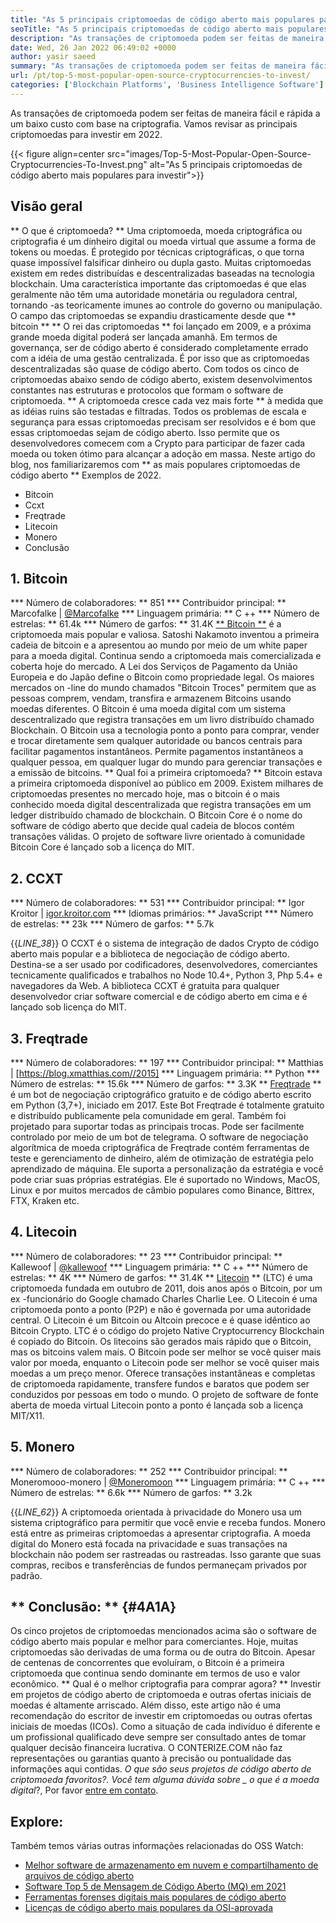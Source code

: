 ```yaml
---
title: "As 5 principais criptomoedas de código aberto mais populares para investir 2022" 
seoTitle: "As 5 principais criptomoedas de código aberto mais populares para investir 2022" 
description: "As transações de criptomoeda podem ser feitas de maneira fácil e rápida a um baixo custo com base em criptografia. Vamos revisar as principais criptomoedas para investir em 2022." 
date: Wed, 26 Jan 2022 06:49:02 +0000
author: yasir saeed
summary: "As transações de criptomoeda podem ser feitas de maneira fácil e rápida a um baixo custo com base em criptografia. Vamos revisar as principais criptomoedas para investir em 2022." 
url: /pt/top-5-most-popular-open-source-cryptocurrencies-to-invest/
categories: ['Blockchain Platforms', 'Business Intelligence Software']
---
```


As transações de criptomoeda podem ser feitas de maneira fácil e rápida a um baixo custo com base na criptografia. Vamos revisar as principais criptomoedas para investir em 2022.

{{< figure align=center src="images/Top-5-Most-Popular-Open-Source-Cryptocurrencies-To-Invest.png" alt="As 5 principais criptomoedas de código aberto mais populares para investir">}}


## **Visão geral**
** O que é criptomoeda? ** Uma criptomoeda, moeda criptográfica ou criptografia é um dinheiro digital ou moeda virtual que assume a forma de tokens ou moedas. É protegido por técnicas criptográficas, o que torna quase impossível falsificar dinheiro ou dupla gasto. Muitas criptomoedas existem em redes distribuídas e descentralizadas baseadas na tecnologia blockchain. Uma característica importante das criptomoedas é que elas geralmente não têm uma autoridade monetária ou reguladora central, tornando -as teoricamente imunes ao controle do governo ou manipulação.
O campo das criptomoedas se expandiu drasticamente desde que ** bitcoin ** ** O rei das criptomoedas ** foi lançado em 2009, e a próxima grande moeda digital poderá ser lançada amanhã. Em termos de governança, ser de código aberto é considerado completamente errado com a idéia de uma gestão centralizada. É por isso que as criptomoedas descentralizadas são quase de código aberto.
Com todos os cinco de criptomoedas abaixo sendo de código aberto, existem desenvolvimentos constantes nas estruturas e protocolos que formam o software de criptomoeda. ** A criptomoeda cresce cada vez mais forte ** à medida que as idéias ruins são testadas e filtradas. Todos os problemas de escala e segurança para essas criptomoedas precisam ser resolvidos e é bom que essas criptomoedas sejam de código aberto. Isso permite que os desenvolvedores comecem com a Crypto para participar de fazer cada moeda ou token ótimo para alcançar a adoção em massa.
Neste artigo do blog, nos familiarizaremos com ** as mais populares criptomoedas de código aberto ** Exemplos de 2022.
  * Bitcoin
  * Ccxt
  * Freqtrade
  * Litecoin
  * Monero
  * Conclusão

## 1. Bitcoin
  *** Número de colaboradores: ** 851
  *** Contribuidor principal: ** Marcofalke | [@Marcofalke][1]
  *** Linguagem primária: ** C ++
  *** Número de estrelas: ** 61.4k
  *** Número de garfos: ** 31.4K
[** Bitcoin **][2] é a criptomoeda mais popular e valiosa. Satoshi Nakamoto inventou a primeira cadeia de bitcoin e a apresentou ao mundo por meio de um white paper para a moeda digital. Continua sendo a criptomoeda mais comercializada e coberta hoje do mercado. A Lei dos Serviços de Pagamento da União Europeia e do Japão define o Bitcoin como propriedade legal. Os maiores mercados on -line do mundo chamados "Bitcoin Troces" permitem que as pessoas comprem, vendam, transfira e armazenem Bitcoins usando moedas diferentes.
O Bitcoin é uma moeda digital com um sistema descentralizado que registra transações em um livro distribuído chamado Blockchain. O Bitcoin usa a tecnologia ponto a ponto para comprar, vender e trocar diretamente sem qualquer autoridade ou bancos centrais para facilitar pagamentos instantâneos. Permite pagamentos instantâneos a qualquer pessoa, em qualquer lugar do mundo para gerenciar transações e a emissão de bitcoins.
** Qual foi a primeira criptomoeda? ** Bitcoin estava a primeira criptomoeda disponível ao público em 2009. Existem milhares de criptomoedas presentes no mercado hoje, mas o bitcoin é o mais conhecido moeda digital descentralizada que registra transações em um ledger distribuído chamado de blockchain. O Bitcoin Core é o nome do software de código aberto que decide qual cadeia de blocos contém transações válidas. O projeto de software livre orientado à comunidade Bitcoin Core é lançado sob a licença do MIT.

## 2. CCXT
  *** Número de colaboradores: ** 531
  *** Contribuidor principal: ** Igor Kroitor | [igor.kroitor.com][3]
  *** Idiomas primários: ** JavaScript
  *** Número de estrelas: ** 23k
  *** Número de garfos: ** 5.7k

{{_LINE_38_}}
O CCXT é o sistema de integração de dados Crypto de código aberto mais popular e a biblioteca de negociação de código aberto. Destina-se a ser usado por codificadores, desenvolvedores, comerciantes tecnicamente qualificados e trabalhos no Node 10.4+, Python 3, Php 5.4+ e navegadores da Web. A biblioteca CCXT é gratuita para qualquer desenvolvedor criar software comercial e de código aberto em cima e é lançado sob licença do MIT.

## 3. Freqtrade
  *** Número de colaboradores: ** 197
  *** Contribuidor principal: ** Matthias | [https://blog.xmatthias.com//2015]
  *** Linguagem primária: ** Python
  *** Número de estrelas: ** 15.6k
  *** Número de garfos: ** 3.3K
** [Freqtrade][6] ** é um bot de negociação criptográfico gratuito e de código aberto escrito em Python (3,7+), iniciado em 2017. Este Bot Freqtrade é totalmente gratuito e distribuído publicamente pela comunidade em geral. Também foi projetado para suportar todas as principais trocas. Pode ser facilmente controlado por meio de um bot de telegrama.
O software de negociação algorítmica de moeda criptográfica de Freqtrade contém ferramentas de teste e gerenciamento de dinheiro, além de otimização de estratégia pelo aprendizado de máquina. Ele suporta a personalização da estratégia e você pode criar suas próprias estratégias. Ele é suportado no Windows, MacOS, Linux e por muitos mercados de câmbio populares como Binance, Bittrex, FTX, Kraken etc.

## 4. Litecoin
  *** Número de colaboradores: ** 23
  *** Contribuidor principal: ** Kallewoof | [@kallewoof][7]
  *** Linguagem primária: ** C ++
  *** Número de estrelas: ** 4K
  *** Número de garfos: ** 31.4K
** [Litecoin][8] ** (LTC) é uma criptomoeda fundada em outubro de 2011, dois anos após o Bitcoin, por um ex -funcionário do Google chamado Charles Charlie Lee. O Litecoin é uma criptomoeda ponto a ponto (P2P) e não é governada por uma autoridade central. O Litecoin é um Bitcoin ou Altcoin precoce e é quase idêntico ao Bitcoin Crypto. LTC é o código do projeto Native Cryptocurrency Blockchain é copiado do Bitcoin.
Os litecoins são gerados mais rápido que o Bitcoin, mas os bitcoins valem mais. O Bitcoin pode ser melhor se você quiser mais valor por moeda, enquanto o Litecoin pode ser melhor se você quiser mais moedas a um preço menor. Oferece transações instantâneas e completas de criptomoeda rapidamente, transfere fundos e baratos que podem ser conduzidos por pessoas em todo o mundo. O projeto de software de fonte aberta de moeda virtual Litecoin ponto a ponto é lançada sob a licença MIT/X11.

## 5. Monero
  *** Número de colaboradores: ** 252
  *** Contribuidor principal: ** Moneromooo-monero | [@Moneromoon][9]
  *** Linguagem primária: ** C ++
  *** Número de estrelas: ** 6.6k
  *** Número de garfos: ** 3.2k

{{_LINE_62_}}
A criptomoeda orientada à privacidade do Monero usa um sistema criptográfico para permitir que você envie e receba fundos. Monero está entre as primeiras criptomoedas a apresentar criptografia. A moeda digital do Monero está focada na privacidade e suas transações na blockchain não podem ser rastreadas ou rastreadas. Isso garante que suas compras, recibos e transferências de fundos permaneçam privados por padrão.

## ** Conclusão: ** {#4A1A}
Os cinco projetos de criptomoedas mencionados acima são o software de código aberto mais popular e melhor para comerciantes. Hoje, muitas criptomoedas são derivadas de uma forma ou de outra do Bitcoin. Apesar de centenas de concorrentes que evoluíram, o Bitcoin é a primeira criptomoeda que continua sendo dominante em termos de uso e valor econômico.
** Qual é o melhor criptografia para comprar agora? ** Investir em projetos de código aberto de criptomoeda e outras ofertas iniciais de moedas é altamente arriscado. Além disso, este artigo não é uma recomendação do escritor de investir em criptomoedas ou outras ofertas iniciais de moedas (ICOs). Como a situação de cada indivíduo é diferente e um profissional qualificado deve sempre ser consultado antes de tomar qualquer decisão financeira lucrativa. O CONTERIZE.COM não faz representações ou garantias quanto à precisão ou pontualidade das informações aqui contidas.
_O que são seus projetos de código aberto de criptomoeda favoritos?. Você tem alguma dúvida sobre _ o que é a moeda digital_?, Por favor [entre em contato][11].

## Explore:
Também temos várias outras informações relacionadas do OSS Watch:
  * [Melhor software de armazenamento em nuvem e compartilhamento de arquivos de código aberto][12]
  * [Software Top 5 de Mensagem de Código Aberto (MQ) em 2021][13]
  * [Ferramentas forenses digitais mais populares de código aberto][14]
  * [Licenças de código aberto mais populares da OSI-aprovada][15]

  
[1]: https://twitter.com/spyced?lang=en
[2]: https://github.com/bitcoin/bitcoin
[3]: http://igor.kroitor.com/
[4]: https://github.com/ccxt/ccxt
[5]: https://twitter.com/liggitt?lang=en
[6]: https://github.com/freqtrade/freqtrade
[7]: https://twitter.com/brian_coca?lang=en
[8]: https://github.com/litecoin-project/litecoin
[9]: https://twitter.com/timograham?lang=en
[10]: https://github.com/monero-project/monero
[11]: mailto:yasir.saeed@aspose.com
[12]: https://products.containerize.com/backup-and-sync/
[13]: https://blog.containerize.com/message-queue-software/top-5-open-source-message-queue-software-in-2021/
[14]: https://blog.containerize.com/digital-forensic-tools/top-5-open-source-digital-forensic-tools-in-2021/
[15]: https://blog.containerize.com/licenses-standards/top-5-most-popular-osi-approved-open-source-licenses-of-2021/
